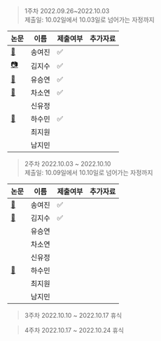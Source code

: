 > 1주차 2022.09.26~2022.10.03  
> 제출일: 10.02일에서 10.03일로 넘어가는 자정까지  

논문|이름|제출여부|추가자료  
|------|---|---|---|
|[:book:](https://github.com/GDSC-Ewha-4th/Study-paperReview/files/9662201/NIPS-2012-imagenet-classification-with-deep-convolutional-neural-networks-Paper.pdf)|송여진|:white_check_mark:|
|[📷](https://dl.acm.org/doi/pdf/10.1145/3065386)|김지수|:white_check_mark:|
|[:book:](https://www.cv-foundation.org/openaccess/content_cvpr_2015/papers/Szegedy_Going_Deeper_With_2015_CVPR_paper.pdf)|유승연|:white_check_mark:|
|[:book:](http://www.cs.toronto.edu/~hinton/absps/NatureDeepReview.pdf)|차소연|:white_check_mark:|
||신유정||
|[:book:](https://vita.had.co.nz/papers/tidy-data.pdf)|하수민|:white_check_mark:|
||최지원||
||남지민||


> 2주차 2022.10.03 ~ 2022.10.10  
> 제출일: 10.09일에서 10.10일로 넘어가는 자정까지 

논문|이름|제출여부|추가자료  
|------|---|---|---|
|[:book:](https://www.biorxiv.org/content/10.1101/2021.04.30.442096v1.full.pdf)|송여진|:white_check_mark:|
|[:book:](https://www.cs.toronto.edu/~hinton/absps/NatureDeepReview.pdf)|김지수|:white_check_mark:|
||유승연||
||차소연||
||신유정||
|[:book:](https://events.ccc.de/congress/2004/fahrplan/files/105-machine-learning-paper.pdf)|하수민||
||최지원||
||남지민||

> 3주차 2022.10.10 ~ 2022.10.17 
> 휴식


> 4주차 2022.10.17 ~ 2022.10.24
> 휴식
